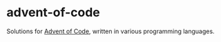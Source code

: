 # advent-of-code

Solutions for [Advent of Code](https://adventofcode.com), written in various programming languages.

